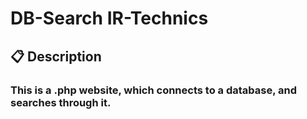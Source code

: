 # DB-Search IR-Technics
## 📋 Description
### This is a .php website, which connects to a database, and searches through it.